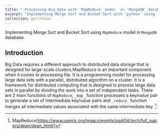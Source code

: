 ```yaml
---
title: " Processing Big Data with `MapReduce` model  in `MongoDB` database. "
excerpt: "Implementing Merge Sort and Bucket Sort with `python` using `MapReduce` model  in `MongoDB` database. "
collection: portfolio
---
```


Implementing Merge Sort and Bucket Sort using `MapReduce` model  in `MongoDB` database.

## Introduction 
Big Data requires a different approach to distributed data storage that is designed for large-scale clusters.MapReduce is an important component when it comes to processing file. It is a programming model for processing large data sets with a parallel, distributed algorithm on a cluster. It is a framework for distributed computing that is designed to process large data sets in parallel by dividing the work into a set of independent tasks. 
There are 2 main functions of `MapReduce`, `_map_` function processes a key/value pair to generate a set of intermediate key/value pairs and `_reduce_` function merges all intermediate values associated with the same intermediate key. [^1]. 

[^1]: MapReduce(https://www.usenix.org/legacy/events/osdi04/tech/full_papers/dean/dean_html/)
